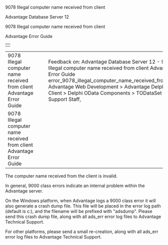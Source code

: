 9078 Illegal computer name received from client




Advantage Database Server 12  

9078 Illegal computer name received from client

Advantage Error Guide

|  |
| --- |
|  |

|  |  |  |  |  |
| --- | --- | --- | --- | --- |
| 9078 Illegal computer name received from client  Advantage Error Guide |  |  | Feedback on: Advantage Database Server 12 - 9078 Illegal computer name received from client Advantage Error Guide error\_9078\_illegal\_computer\_name\_received\_from\_client Advantage Web Development > Advantage Delphi OData Client > Delphi OData Components > TODataSet / Dear Support Staff, |  |
| 9078 Illegal computer name received from client  Advantage Error Guide |  |  |  |  |

The computer name received from the client is invalid.

In general, 9000 class errors indicate an internal problem within the Advantage server.

On the Windows platform, when Advantage logs a 9000 class error it will also generate a crash dump file. This file will be placed in the error log path (default is c:\), and the filename will be prefixed with "adsdump". Please send this crash dump file, along with all ads\_err error log files to Advantage Technical Support.

For other platforms, please send a small re-creation, along with all ads\_err error log files to Advantage Technical Support.
